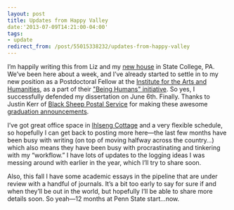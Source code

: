 ```yaml
---
layout: post 
title: Updates from Happy Valley 
date:'2013-07-09T14:21:00-04:00' 
tags: 
- update 
redirect_from: /post/55015338232/updates-from-happy-valley 
---
```


I’m happily writing this from Liz and my [new house](http://instagram.com/p/bRuJ0ACHvj/) in State College, PA. We’ve been here about a week, and I’ve already started to settle in to my new position as a Postdoctoral Fellow at the [Institute for the Arts and Humanities](http://iah.psu.edu/), as a part of their ["Being Humans" initiative](http://iah.psu.edu/programs/human.shtml). So yes, I successfully defended my dissertation on June 6th. Finally. Thanks to Justin Kerr of [Black Sheep Postal Service](http://www.blacksheeppostal.com/) for making these awesome [graduation announcements](http://instagram.com/p/ZT9a5sh3wy/).

I’ve got great office space in [Ihlseng Cottage](http://instagram.com/p/ZqIEL0AAgA/) and a very flexible schedule, so hopefully I can get back to posting more here—the last few months have been busy with writing (on top of moving halfway across the country…) which also means they have been busy with procrastinating and tinkering with my “workflow.” I have lots of updates to the logging ideas I was messing around with earlier in the year, which I’ll try to share soon.

Also, this fall I have some academic essays in the pipeline that are under review with a handful of journals. It’s a bit too early to say for sure if and when they’ll be out in the world, but hopefully I’ll be able to share more details soon. So yeah—12 months at Penn State start…now.
